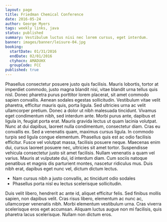 ```yaml
---
layout: page
title: Friedman Chemical Conference
date: 2016-05-24
author: George Myers
tags: weekly links, java
status: published
summary: Vestibulum luctus nisi nec lorem cursus, eget interdum.
banner: images/banner/leisure-04.jpg
booking:
  startDate: 01/31/2016
  endDate: 02/01/2016
  ctyhocn: AMADUHX
  groupCode: FCC
published: true
---
```

Phasellus consectetur posuere justo quis facilisis. Mauris lobortis, tortor at imperdiet commodo, justo magna blandit nisi, vitae blandit urna tellus quis nisl. Donec pharetra purus porttitor lorem placerat, sit amet commodo sapien convallis. Aenean sodales egestas sollicitudin. Vestibulum vitae velit pharetra, efficitur mauris quis, porta ligula. Sed ultricies urna ac velit ullamcorper pretium. Donec a dolor ut nibh malesuada tincidunt. Vivamus eget condimentum nibh, sed interdum ante. Morbi purus ante, dapibus et ligula in, feugiat porta erat. Mauris gravida lectus ut quam lacinia volutpat. Nunc at dui dapibus, laoreet nulla condimentum, consectetur diam. Cras eu convallis ex.
Sed a venenatis quam, maximus cursus ligula. In commodo turpis sed ligula congue elementum. Phasellus quis est ac odio facilisis efficitur. Fusce vel volutpat massa, facilisis posuere neque. Maecenas enim dui, cursus laoreet posuere nec, ultricies sit amet tortor. Suspendisse vehicula consectetur justo sit amet facilisis. Nullam venenatis a quam vel varius. Mauris at vulputate dui, id interdum diam. Cum sociis natoque penatibus et magnis dis parturient montes, nascetur ridiculus mus. Duis nibh erat, dapibus eget nunc vel, dictum dictum lectus.

* Nam cursus nibh a justo convallis, ac tincidunt odio sodales
* Phasellus porta nisl eu lectus scelerisque sollicitudin.

Duis velit libero, hendrerit ac ante id, aliquet efficitur felis. Sed finibus mollis sapien, non dapibus velit. Cras risus libero, elementum ac nunc ac, ullamcorper venenatis nibh. Morbi elementum vestibulum urna. Cras viverra scelerisque eros eget accumsan. Aliquam luctus augue non mi facilisis, quis pharetra lacus scelerisque. Nullam non dictum eros.
